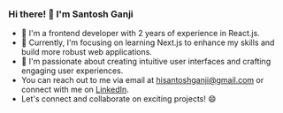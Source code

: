 ### Hi there! 👋 I'm Santosh Ganji

- 🌟 I'm a frontend developer with 2 years of experience in React.js.
- 🌱 Currently, I'm focusing on learning Next.js to enhance my skills and build more robust web applications.
- 🔭 I'm passionate about creating intuitive user interfaces and crafting engaging user experiences.
- You can reach out to me via email at [hisantoshganji@gmail.com](mailto:hisantoshganji@gmail.com) or connect with me on [LinkedIn](https://www.linkedin.com/in/santoshganji/).
- Let's connect and collaborate on exciting projects! 😄


